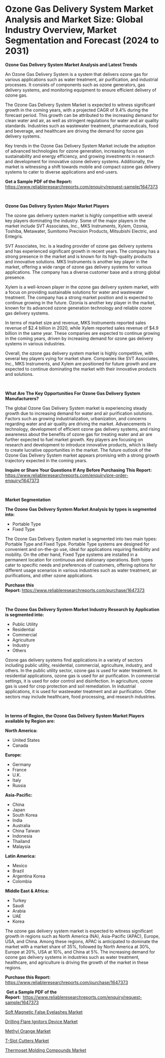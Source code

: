 <p><h1>Ozone Gas Delivery System Market Analysis and Market Size: Global Industry Overview, Market Segmentation and Forecast (2024 to 2031)</h1></p><p><strong>Ozone Gas Delivery System Market Analysis and Latest Trends</strong></p>
<p><p>An Ozone Gas Delivery System is a system that delivers ozone gas for various applications such as water treatment, air purification, and industrial processes. It consists of components such as ozone generators, gas delivery systems, and monitoring equipment to ensure efficient delivery of ozone gas.</p><p>The Ozone Gas Delivery System Market is expected to witness significant growth in the coming years, with a projected CAGR of 9.4% during the forecast period. This growth can be attributed to the increasing demand for clean water and air, as well as stringent regulations for water and air quality standards. Industries such as wastewater treatment, pharmaceuticals, food and beverage, and healthcare are driving the demand for ozone gas delivery systems.</p><p>Key trends in the Ozone Gas Delivery System Market include the adoption of advanced technologies for ozone generation, increasing focus on sustainability and energy efficiency, and growing investments in research and development for innovative ozone delivery systems. Additionally, the market is witnessing a shift towards mobile and compact ozone gas delivery systems to cater to diverse applications and end-users.</p></p>
<p><strong>Get a Sample PDF of the Report:&nbsp;</strong> <a href="https://www.reliableresearchreports.com/enquiry/request-sample/1647373">https://www.reliableresearchreports.com/enquiry/request-sample/1647373</a></p>
<p>&nbsp;</p>
<p><strong>Ozone Gas Delivery System Major Market Players</strong></p>
<p><p>The ozone gas delivery system market is highly competitive with several key players dominating the industry. Some of the major players in the market include SVT Associates, Inc., MKS Instruments, Xylem, Ozonia, Toshiba, Metawater, Sumitomo Precision Products, Mitsubishi Electric, and Entegris.</p><p>SVT Associates, Inc. is a leading provider of ozone gas delivery systems and has experienced significant growth in recent years. The company has a strong presence in the market and is known for its high-quality products and innovative solutions. MKS Instruments is another key player in the market, offering a wide range of ozone gas delivery systems for various applications. The company has a diverse customer base and a strong global presence.</p><p>Xylem is a well-known player in the ozone gas delivery system market, with a focus on providing sustainable solutions for water and wastewater treatment. The company has a strong market position and is expected to continue growing in the future. Ozonia is another key player in the market, known for its advanced ozone generation technology and reliable ozone gas delivery systems.</p><p>In terms of market size and revenue, MKS Instruments reported sales revenue of $2.4 billion in 2020, while Xylem reported sales revenue of $4.9 billion in the same year. These companies are expected to continue growing in the coming years, driven by increasing demand for ozone gas delivery systems in various industries.</p><p>Overall, the ozone gas delivery system market is highly competitive, with several key players vying for market share. Companies like SVT Associates, Inc., MKS Instruments, and Xylem are positioned for future growth and are expected to continue dominating the market with their innovative products and solutions.</p></p>
<p>&nbsp;</p>
<p><strong>What Are The Key Opportunities For Ozone Gas Delivery System Manufacturers?</strong></p>
<p><p>The global Ozone Gas Delivery System market is experiencing steady growth due to increasing demand for water and air purification solutions. Factors such as growing industrialization, urbanization, and concerns regarding water and air quality are driving the market. Advancements in technology, development of efficient ozone gas delivery systems, and rising awareness about the benefits of ozone gas for treating water and air are further expected to fuel market growth. Key players are focusing on research and development to introduce innovative products, which is likely to create lucrative opportunities in the market. The future outlook of the Ozone Gas Delivery System market appears promising with a strong growth trajectory expected in the coming years.</p></p>
<p><strong>Inquire or Share Your Questions If Any Before Purchasing This Report:</strong> <a href="https://www.reliableresearchreports.com/enquiry/pre-order-enquiry/1647373">https://www.reliableresearchreports.com/enquiry/pre-order-enquiry/1647373</a></p>
<p>&nbsp;</p>
<p><strong>Market Segmentation</strong></p>
<p><strong>The Ozone Gas Delivery System Market Analysis by types is segmented into:</strong></p>
<p><ul><li>Portable Type</li><li>Fixed Type</li></ul></p>
<p><p>The Ozone Gas Delivery System market is segmented into two main types: Portable Type and Fixed Type. Portable Type systems are designed for convenient and on-the-go use, ideal for applications requiring flexibility and mobility. On the other hand, Fixed Type systems are installed in a permanent location for continuous and stationary operations. Both types cater to specific needs and preferences of customers, offering options for different usage scenarios in various industries such as water treatment, air purifications, and other ozone applications.</p></p>
<p><strong>Purchase this Report:&nbsp;</strong><a href="https://www.reliableresearchreports.com/purchase/1647373">https://www.reliableresearchreports.com/purchase/1647373</a></p>
<p>&nbsp;</p>
<p><strong>The Ozone Gas Delivery System Market Industry Research by Application is segmented into:</strong></p>
<p><ul><li>Public Utility</li><li>Residential</li><li>Commercial</li><li>Agriculture</li><li>Industry</li><li>Others</li></ul></p>
<p><p>Ozone gas delivery systems find applications in a variety of sectors including public utility, residential, commercial, agriculture, industry, and others. In the public utility sector, ozone gas is used for water treatment. In residential applications, ozone gas is used for air purification. In commercial settings, it is used for odor control and disinfection. In agriculture, ozone gas is used for crop protection and soil remediation. In industrial applications, it is used for wastewater treatment and air purification. Other sectors may include healthcare, food processing, and research industries.</p></p>
<p>&nbsp;</p>
<p><strong>In terms of Region, the Ozone Gas Delivery System Market Players available by Region are:</strong></p>
<p>
    <p> <strong> North America: </strong>
        <ul>
            <li>United States</li>
            <li>Canada</li>
        </ul>
        </p> 
    <p> <strong> Europe: </strong>
        <ul>
            <li>Germany</li>
            <li>France</li>
            <li>U.K.</li>
            <li>Italy</li>
            <li>Russia</li>
        </ul>
        </p> 
    <p> <strong> Asia-Pacific: </strong>
        <ul>
            <li>China</li>
            <li>Japan</li>
            <li>South Korea</li>
            <li>India</li>
            <li>Australia</li>
            <li>China Taiwan</li>
            <li>Indonesia</li>
            <li>Thailand</li>
            <li>Malaysia</li>
        </ul>
        </p> 
    <p> <strong> Latin America: </strong>
        <ul>
            <li>Mexico</li>
            <li>Brazil</li>
            <li>Argentina Korea</li>
            <li>Colombia</li>
        </ul>
        </p> 
    <p> <strong> Middle East & Africa: </strong>
        <ul>
            <li>Turkey</li>
            <li>Saudi</li>
            <li>Arabia</li>
            <li>UAE</li>
            <li>Korea</li>
        </ul>
    </p>
    </p>
<p><p>The ozone gas delivery system market is expected to witness significant growth in regions such as North America (NA), Asia-Pacific (APAC), Europe, USA, and China. Among these regions, APAC is anticipated to dominate the market with a market share of 35%, followed by North America at 30%, Europe at 20%, USA at 10%, and China at 5%. The increasing demand for ozone gas delivery systems in industries such as water treatment, healthcare, and agriculture is driving the growth of the market in these regions.</p></p>
<p><strong>Purchase this Report: </strong><a href="https://www.reliableresearchreports.com/purchase/1647373">https://www.reliableresearchreports.com/purchase/1647373</a></p>
<p>&nbsp;<strong>Get a Sample PDF of the Report:&nbsp;&nbsp;</strong><a href="https://www.reliableresearchreports.com/enquiry/request-sample/1647373">https://www.reliableresearchreports.com/enquiry/request-sample/1647373</a></p>
<p><strong></strong></p>
<p><p><a href="https://automatic-knee-4c7.notion.site/Soft-Magnetic-False-Eyelashes-Market-Analysis-and-Market-Size-Global-Industry-Overview-Market-Segm-9c0c441e5f9f4cd195632a571f18d751">Soft Magnetic False Eyelashes Market</a></p><p><a href="https://sulfuric-clavicle-d39.notion.site/Drilling-Flare-Ignitors-Device-Market-Size-Furnishes-Valuable-Information-Encompassing-Market-Share--cf414c0a29ad48178229b67f91a274e5">Drilling Flare Ignitors Device Market</a></p><p><a href="https://view.publitas.com/reportprime-1/methyl-orange-market-size-2024-2031-global-industrial-analysis-key-geographical-regions-market-share-top-key-players-product-types-and-forecast-research-report/">Methyl Orange Market</a></p><p><a href="https://automatic-knee-4c7.notion.site/T-Slot-Cutters-Market-Size-and-Growth-Market-Segmentation-Regional-and-Country-Breakdowns-and-Mar-97585c4bbdf343f4836eb750279a85f2">T-Slot Cutters Market</a></p><p><a href="https://view.publitas.com/reportprime-1/thermoset-molding-compounds-market-size-growth-outlook-from-2024-to-2031-projecting-at-markets-trends-analysis-by-application-regional-outlook-and-revenue/">Thermoset Molding Compounds Market</a></p></p>